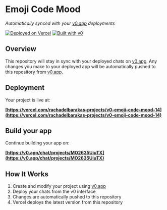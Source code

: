 # Emoji Code Mood

*Automatically synced with your [v0.app](https://v0.app) deployments*

[![Deployed on Vercel](https://img.shields.io/badge/Deployed%20on-Vercel-black?style=for-the-badge&logo=vercel)](https://vercel.com/rachadelbarakas-projects/v0-emoji-code-mood-14)
[![Built with v0](https://img.shields.io/badge/Built%20with-v0.app-black?style=for-the-badge)](https://v0.app/chat/projects/MO2635UiuTX)

## Overview

This repository will stay in sync with your deployed chats on [v0.app](https://v0.app).
Any changes you make to your deployed app will be automatically pushed to this repository from [v0.app](https://v0.app).

## Deployment

Your project is live at:

**[https://vercel.com/rachadelbarakas-projects/v0-emoji-code-mood-14](https://vercel.com/rachadelbarakas-projects/v0-emoji-code-mood-14)**

## Build your app

Continue building your app on:

**[https://v0.app/chat/projects/MO2635UiuTX](https://v0.app/chat/projects/MO2635UiuTX)**

## How It Works

1. Create and modify your project using [v0.app](https://v0.app)
2. Deploy your chats from the v0 interface
3. Changes are automatically pushed to this repository
4. Vercel deploys the latest version from this repository

